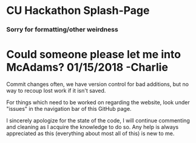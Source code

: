 # CU Hackathon Splash-Page
### Sorry for formatting/other weirdness
  
# Could someone please let me into McAdams? 01/15/2018 -Charlie

  Commit changes often, we have version control for bad additions, but no
  way to recoup lost work if it isn't saved.

  For things which need to be worked on regarding the website, look under
  "issues" in the navigation bar of this GitHub page. 

  I sincerely apologize for the state of the code, I will continue commenting
  and cleaning as I acquire the knowledge to do so. Any help is always appreciated
  as this \(everything about most all of this\) is new to me. 

